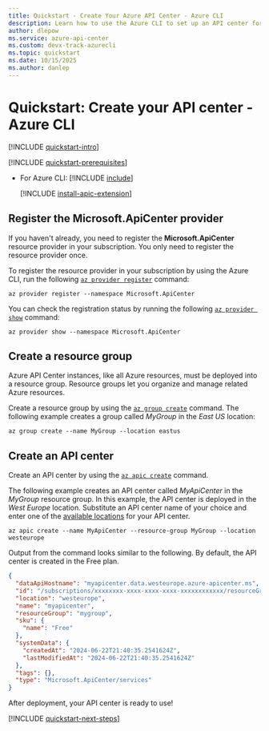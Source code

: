 ```yaml
---
title: Quickstart - Create Your Azure API Center - Azure CLI
description: Learn how to use the Azure CLI to set up an API center for API discovery, reuse, and governance. 
author: dlepow
ms.service: azure-api-center
ms.custom: devx-track-azurecli
ms.topic: quickstart
ms.date: 10/15/2025
ms.author: danlep 
---
```


# Quickstart: Create your API center - Azure CLI

[!INCLUDE [quickstart-intro](includes/quickstart-intro.md)]

[!INCLUDE [quickstart-prerequisites](includes/quickstart-prerequisites.md)]

* For Azure CLI:
    [!INCLUDE [include](~/reusable-content/azure-cli/azure-cli-prepare-your-environment-no-header.md)]

    [!INCLUDE [install-apic-extension](includes/install-apic-extension.md)]

## Register the Microsoft.ApiCenter provider

If you haven't already, you need to register the **Microsoft.ApiCenter** resource provider in your subscription. You only need to register the resource provider once.

To register the resource provider in your subscription by using the Azure CLI, run the following [`az provider register`](/cli/azure/provider#az-provider-register) command:

```azurecli-interactive
az provider register --namespace Microsoft.ApiCenter
```

You can check the registration status by running the following [`az provider show`](/cli/azure/provider#az-provider-show) command:

```azurecli-interactive
az provider show --namespace Microsoft.ApiCenter
```

## Create a resource group

Azure API Center instances, like all Azure resources, must be deployed into a resource group. Resource groups let you organize and manage related Azure resources.

Create a resource group by using the [`az group create`](/cli/azure/group#az-group-create) command. The following example creates a group called *MyGroup* in the *East US* location:

```azurecli-interactive
az group create --name MyGroup --location eastus
```

## Create an API center

Create an API center by using the [`az apic create`](/cli/azure/apic/#az-apic-create) command.

The following example creates an API center called *MyApiCenter* in the *MyGroup* resource group. In this example, the API center is deployed in the *West Europe* location. Substitute an API center name of your choice and enter one of the [available locations](overview.md#available-regions) for your API center.

```azurecli-interactive
az apic create --name MyApiCenter --resource-group MyGroup --location westeurope
```

Output from the command looks similar to the following. By default, the API center is created in the Free plan.

```json
{
  "dataApiHostname": "myapicenter.data.westeurope.azure-apicenter.ms",
  "id": "/subscriptions/xxxxxxxx-xxxx-xxxx-xxxx-xxxxxxxxxxxx/resourceGroups/mygroup/providers/Microsoft.ApiCenter/services/myapicenter",
  "location": "westeurope",
  "name": "myapicenter",
  "resourceGroup": "mygroup",
  "sku": {
    "name": "Free"
  },
  "systemData": {
    "createdAt": "2024-06-22T21:40:35.2541624Z",
    "lastModifiedAt": "2024-06-22T21:40:35.2541624Z"
  },
  "tags": {},
  "type": "Microsoft.ApiCenter/services"
}
```

After deployment, your API center is ready to use!

[!INCLUDE [quickstart-next-steps](includes/quickstart-next-steps.md)]
